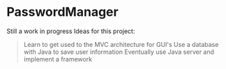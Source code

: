 # PasswordManager

Still a work in progress
Ideas for this project: 
> Learn to get used to the MVC architecture for GUI's
> Use a database with Java to save user information
> Eventually use Java server and implement a framework
